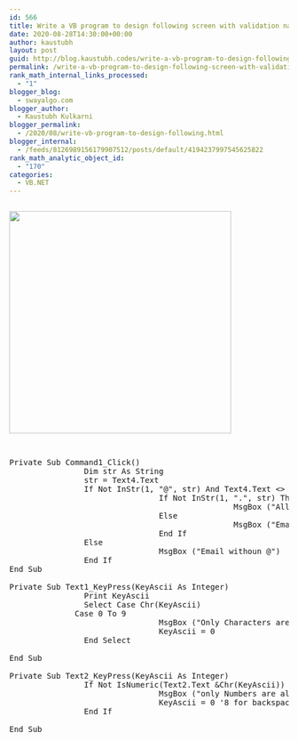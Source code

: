 ```yaml
---
id: 566
title: Write a VB program to design following screen with validation name should contain character only, mobile number should contain only 10 digit, Pin code should contain only 6 digit, email id should contain @, . symbol
date: 2020-08-28T14:30:00+00:00
author: kaustubh
layout: post
guid: http://blog.kaustubh.codes/write-a-vb-program-to-design-following-screen-with-validation-name-should-contain-character-only-mobile-number-should-contain-only-10-digit-pin-code-should-contain-only-6-digit-email-id-should-cont/
permalink: /write-a-vb-program-to-design-following-screen-with-validation-name-should-contain-character-only-mobile-number-should-contain-only-10-digit-pin-code-should-contain-only-6-digit-email-id-should-cont/
rank_math_internal_links_processed:
  - "1"
blogger_blog:
  - swayalgo.com
blogger_author:
  - Kaustubh Kulkarni
blogger_permalink:
  - /2020/08/write-vb-program-to-design-following.html
blogger_internal:
  - /feeds/8126989156179907512/posts/default/4194237997545625822
rank_math_analytic_object_id:
  - "170"
categories:
  - VB.NET
---
```

<div style="clear: both;">
  <a href="https://1.bp.blogspot.com/-nineOD0gr_A/X0kU3_8x8fI/AAAAAAAAfgY/DMPeqqbhjBo0uBGUMWCbFViT0SMa1BuWQCLcBGAsYHQ/s442/1.png" style="display: block; padding: 1em 0; text-align: none;"><img alt="" border="0" width="400" data-original-height="386" data-original-width="442" src="https://1.bp.blogspot.com/-nineOD0gr_A/X0kU3_8x8fI/AAAAAAAAfgY/DMPeqqbhjBo0uBGUMWCbFViT0SMa1BuWQCLcBGAsYHQ/s400/1.png" /></a>
</div>

<pre><br />Private Sub Command1_Click()<br />                Dim str As String<br />                str = Text4.Text<br />                If Not InStr(1, "@", str) And Text4.Text &lt;> "" Then<br />                                If Not InStr(1, ".", str) Then<br />                                                MsgBox ("All data validated")<br />                                Else<br />                                                MsgBox ("Email not contain .")<br />                                End If<br />                Else<br />                                MsgBox ("Email withoun @")<br />                End If<br />End Sub<br /><br />Private Sub Text1_KeyPress(KeyAscii As Integer)<br />                Print KeyAscii<br />                Select Case Chr(KeyAscii)<br />    	      Case 0 To 9<br />                                MsgBox ("Only Characters are allowed")<br />                                KeyAscii = 0<br />                End Select<br />               <br />End Sub<br /><br />Private Sub Text2_KeyPress(KeyAscii As Integer)<br />                If Not IsNumeric(Text2.Text &Chr(KeyAscii)) And Not KeyAscii = 8 Then<br />                                MsgBox ("only Numbers are allowed")<br />                                KeyAscii = 0 '8 for backspace<br />                End If<br />               <br />End Sub<br /><br /><br /><br /><br /></pre>